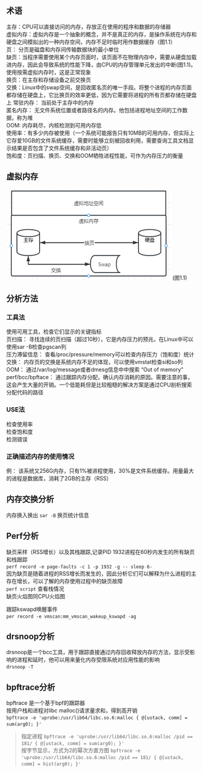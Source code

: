 ## 术语

主存：CPU可以直接访问的内存，存放正在使用的程序和数据的存储器  
虚拟内存：虚拟内存是一个抽象的概念，并不是真正的内存，是操作系统在内存和硬盘之间模拟出的一种内存空间，内存不足时临时用作数据缓存（图1.1）  
页： 分页是磁盘和内存间传输数据块的最小单位  
缺页：当程序需要使用某个内存页面时，该页面不在物理内存中，需要从硬盘加载进内存，因此会导致系统的性能下降，由CPU的内存管理单元发出的中断(图1.1)。使用按需虚拟内存时，这是正常现象  
换页：在主存和存储设备之前交换页  
交换：Linux中的swap空间，是回收匿名页的唯一手段。将整个进程的内存页面都存储在硬盘上，它比换页的效率更低，因为它需要将进程的所有页都存储在硬盘上
常驻内存： 当前处于主存中的内存  
匿名内存： 无文件系统位置或者路径名的内存。他包括进程地址空间的工作数据，称为堆  
OOM: 内存耗尽，内核检测到可用内存低  
使用率：有多少内存被使用（一个系统可能报告只有10MB的可用内存，但实际上它存爱10GB的文件系统缓存，需要时能够立刻被回收利用，需要查询工具文档显示结果是否包含了文件系统缓存和非活动页）  
饱和度：页扫描、换页、交换和OOM牺牲进程性能，可作为内存压力的衡量

## 虚拟内存

![img_15.png](img_15.png)
(图1.1)

## 分析方法
### 工具法
使用可用工具，检查它们显示的关键指标    
页扫描： 寻找连续的页扫描（超过10秒），它是内存压力的预兆，在Linux中可以使用sar -B检查pgscan列   
压力滞留信息： 查看/proc/pressure/memory可以检查内存压力（饱和度）统计  
交换： 内存页的交换是系统内存不足的体现，可以使用vmstat检查si和so列    
OOM： 通过/var/log/message或者dmesg信息中中搜索 “Out of memory”    
perf/bcc/bpftace： 通过跟踪内存分配，确认内存消耗的原因。需要注意的事，这会产生大量的开销。一个低能耗但是比较粗糙的解决方案是通过CPU剖析搜索分配代码的路径  
### USE法
检查使用率  
检查饱和度  
检测错误  
### 正确描述内存的使用情况
例： 该系统又256G内存，只有1%被进程使用，30%是文件系统缓存。用量最大的进程是数据库，消耗了2GB的主存（RSS）



## 内存交换分析

内存换入换出
`sar -B` 换页统计信息

## Perf分析

缺页采样（RSS增长）以及其栈跟踪,记录PID 1932进程在60秒内发生的所有缺页和栈跟踪  
`perf record -e page-faults -c 1 -p 1932 -g -- sleep 6-`  
因为缺页是随着进程的RSS增长而发生的，因此分析它们可以解释为什么进程的主存在增长，可以了解的内存使用过程中的缺页故障  
`perf script` 查看栈情况  
缺页火焰图同CPU火焰图  

跟踪kswapd唤醒事件    
`per record -e vmscan:mm_vmscan_wakeup_kswapd -ag`  


## drsnoop分析
drsnoop是一个bcc工具，用于跟踪直接通过内存回收释放内存的方法，显示受影响的进程和延时，他可以用来量化内存受限系统对应用性能的影响  
`drsnoop -T`  


## bpftrace分析
bpftrace 是一个基于bpf的跟踪器    
按用户栈和进程对libc malloc()请求量求和，得到高开销  
`bpftrace -e 'uprobe:/usr/lib64/libc.so.6:malloc { @[ustack, comm] = sum(arg0); }'`
> 指定进程 `bpftrace -e 'uprobe:/usr/lib64/libc.so.6:malloc /pid == 181/ { @[ustack, comm] = sum(arg0); }'`  
> 按字节显示，方式为2的幂次方直方图 `bpftrace -e 'uprobe:/usr/lib64/libc.so.6:malloc /pid == 181/ { @[ustack, comm] = hist(arg0); }'`  


